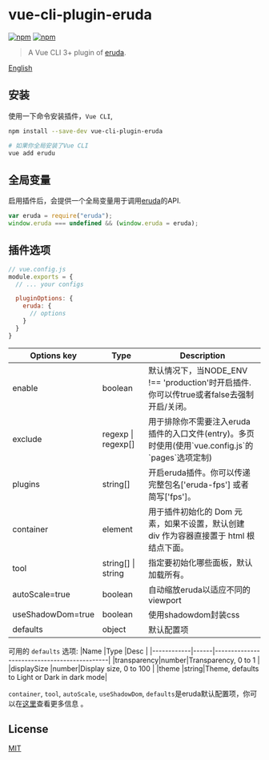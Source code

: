 # vue-cli-plugin-eruda

[![npm](https://img.shields.io/npm/v/vue-cli-plugin-eruda.svg)](https://www.npmjs.com/package/vue-cli-plugin-eruda)
[![npm](https://img.shields.io/npm/l/vue-cli-plugin-eruda.svg)](https://www.npmjs.com/package/vue-cli-plugin-eruda)

> A Vue CLI 3+ plugin of [eruda](https://github.com/liriliri/eruda).

[English](https://github.com/XiongAmao/vue-cli-plugin-eruda#readme)

## 安装

使用一下命令安装插件，`Vue CLI`, 

```bash
npm install --save-dev vue-cli-plugin-eruda

# 如果你全局安装了Vue CLI
vue add erudu
```

## 全局变量

启用插件后，会提供一个全局变量用于调用[eruda](https://github.com/liriliri/eruda)的API. 

```js
var eruda = require("eruda");
window.eruda === undefined && (window.eruda = eruda);
```

## 插件选项

```js
// vue.config.js
module.exports = {
  // ... your configs 

  pluginOptions: {
    eruda: {
      // options
    }
  }
}
```

<table>
  <thead>
    <tr>
      <th>Options key</th>
      <th>Type</th>
      <th>Description</th>
    </tr>
  </thead>
  <tbody>
    <tr>
      <td>enable</td>
      <td>boolean</td>
      <td>默认情况下，当NODE_ENV !== 'production'时开启插件. 你可以传true或者false去强制开启/关闭。</td>
    </tr>
    <tr>
      <td>exclude</td>
      <td>regexp | regexp[]</td>
      <td>用于排除你不需要注入eruda插件的入口文件(entry)。多页时使用(使用`vue.config.js`的`pages`选项定制)</td>
    </tr>
    <tr>
      <td>plugins</td>
      <td>string[]</td>
      <td>开启eruda插件。你可以传递完整包名['eruda-fps'] 或者简写['fps']。</td>
    </tr>
    <tr>
      <td>container</td>
      <td>element</td>
      <td>用于插件初始化的 Dom 元素，如果不设置，默认创建 div 作为容器直接置于 html 根结点下面。</td>
    </tr>
    <tr>
      <td>tool</td>
      <td>string[] | string</td>
      <td>指定要初始化哪些面板，默认加载所有。</td>
    </tr>
    <tr>
      <td>autoScale=true</td>
      <td>boolean</td>
      <td>自动缩放eruda以适应不同的viewport</td>
    </tr>
    <tr>
      <td>useShadowDom=true</td>
      <td>boolean</td>
      <td>使用shadowdom封装css</td>
    </tr>
    <tr>
      <td>defaults	</td>
      <td>object</td>
      <td>默认配置项</td>
    </tr>
  </tbody>
</table>

可用的 `defaults` 选项:
|Name        |Type  |Desc                                         |
|------------|------|---------------------------------------------|
|transparency|number|Transparency, 0 to 1                         |
|displaySize |number|Display size, 0 to 100                       |
|theme       |string|Theme, defaults to Light or Dark in dark mode|

`container`, `tool`, `autoScale`, `useShadowDom`, `defaults`是eruda默认配置项，你可以在[这里](https://github.com/liriliri/eruda/blob/master/doc/API.md)查看更多信息  。

## License

[MIT](http://opensource.org/licenses/MIT)
